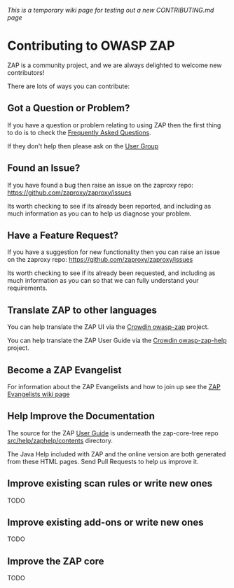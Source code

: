 _This is a temporary wiki page for testing out a new CONTRIBUTING.md page_
# Contributing to OWASP ZAP
ZAP is a community project, and we are always delighted to welcome new contributors!

There are lots of ways you can contribute:

## Got a Question or Problem?
If you have a question or problem relating to using ZAP then the first thing to do is to check the [Frequently Asked Questions](https://github.com/zaproxy/zaproxy/wiki/FAQtoplevel).

If they don't help then please ask on the [User Group](http://groups.google.com/group/zaproxy-users)

## Found an Issue?
If you have found a bug then raise an issue on the zaproxy repo: https://github.com/zaproxy/zaproxy/issues

Its worth checking to see if its already been reported, and including as much information as you can to help us diagnose your problem.

## Have a Feature Request?
If you have a suggestion for new functionality then you can raise an issue on the zaproxy repo: https://github.com/zaproxy/zaproxy/issues

Its worth checking to see if its already been requested, and including as much information as you can so that we can fully understand your requirements.

## Translate ZAP to other languages
You can help translate the ZAP UI via the [Crowdin owasp-zap](https://crowdin.com/project/owasp-zap) project.

You can help translate the ZAP User Guide via the [Crowdin owasp-zap-help](https://crowdin.com/project/owasp-zap-help) project.

## Become a ZAP Evangelist
For information about the ZAP Evangelists and how to join up see the [ZAP Evangelists wiki page](https://github.com/zaproxy/zaproxy/wiki/ZapEvangelists)

## Help Improve the Documentation
The source for the ZAP [User Guide](https://github.com/zaproxy/zap-core-help/wiki) is underneath the zap-core-tree repo [src/help/zaphelp/contents](https://github.com/zaproxy/zap-core-help/tree/master/src/help/zaphelp/contents) directory.

The Java Help included with ZAP and the online version are both generated from these HTML pages. Send Pull Requests to help us improve it.

## Improve existing scan rules or write new ones
TODO

## Improve existing add-ons or write new ones
TODO

## Improve the ZAP core
TODO

